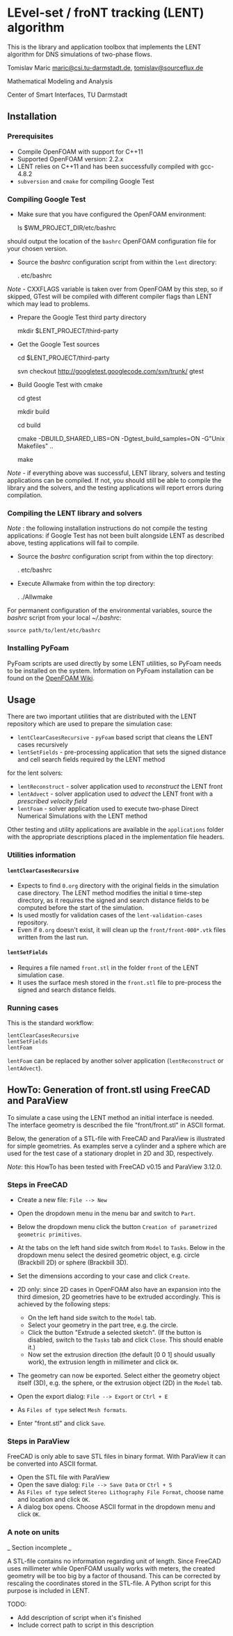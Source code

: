 # LEvel-set / froNT tracking (LENT) algorithm 

This is the library and application toolbox that implements the LENT algorithm for DNS simulations of two-phase flows. 

Tomislav Maric maric@csi.tu-darmstadt.de, tomislav@sourceflux.de

Mathematical Modeling and Analysis

Center of Smart Interfaces, TU Darmstadt

## Installation 

### Prerequisites

* Compile OpenFOAM with support for C++11
* Supported OpenFOAM version: 2.2.x  
* LENT relies on C++11 and has been successfully compiled with gcc-4.8.2
* `subversion` and `cmake` for compiling Google Test 

### Compiling Google Test

* Make sure that you have configured the OpenFOAM environment:

    ls $WM_PROJECT_DIR/etc/bashrc

should output the location of the `bashrc` OpenFOAM configuration file for your chosen version.  

* Source the *bashrc* configuration script from within the `lent` directory:

    . etc/bashrc

*Note* - CXXFLAGS variable is taken over from OpenFOAM by this step, so if skipped, GTest will be compiled with different compiler flags than LENT which may lead to problems.

* Prepare the Google Test third party directory 

    mkdir $LENT_PROJECT/third-party

* Get the Google Test sources 

    cd $LENT_PROJECT/third-party

    svn checkout http://googletest.googlecode.com/svn/trunk/ gtest

* Build Google Test with cmake 

    cd gtest

    mkdir build

    cd build 

    cmake -DBUILD_SHARED_LIBS=ON -Dgtest_build_samples=ON -G"Unix Makefiles" ..

    make


*Note* - if everything above was successful, LENT library, solvers and testing applications can be compiled. If not, you should still be able to compile the library and the solvers, and the testing applications will report errors during compilation.

### Compiling the LENT library and solvers 

*Note* : the following installation instructions do not compile the testing applications: if Google Test has not been built alongside LENT as described above, testing applications will fail to compile. 

* Source the *bashrc* configuration script from within the top directory:

    . etc/bashrc

* Execute Allwmake from within the top directory:

    . ./Allwmake

For permanent configuration of the environmental variables, source the *bashrc* script from your local *~/.bashrc*: 

    source path/to/lent/etc/bashrc

### Installing PyFoam 

PyFoam scripts are used directly by some LENT utilities, so PyFoam needs to be installed on the system. Information on PyFoam installation can be found on the [OpenFOAM Wiki](http://openfoamwiki.net/index.php/Contrib/PyFoam). 

## Usage

There are two important utilities that are distributed with the LENT repository which are used to prepare the simulation case:  

* `lentClearCasesRecursive` - `pyFoam` based script that cleans the LENT cases recursively
* `lentSetFields` - pre-processing application that sets the signed distance and cell search fields required by the LENT method

for the lent solvers:

* `lentReconstruct` - solver application used to *reconstruct* the LENT front 
* `lentAdvect` - solver application used to *advect* the LENT front with a *prescribed velocity field*
* `lentFoam` - solver application used to execute two-phase Direct Numerical Simulations with the LENT method

Other testing and utility applications are available in the `applications` folder with the appropriate descriptions placed in the implementation file headers. 

### Utilities information 

#### `lentClearCasesRecursive` 

* Expects to find `0.org` directory with the original fields in the simulation case directory. The LENT method modifies the initial `0` time-step directory, as it requires the signed and search distance fields to be computed before the start of the simulation. 
* Is used mostly for validation cases of the `lent-validation-cases` repository. 
* Even if `0.org` doesn't exist, it will clean up the `front/front-000*.vtk` files written from the last run. 

#### `lentSetFields` 

* Requires a file named `front.stl` in the folder `front` of the LENT simulation case. 
* It uses the surface mesh stored in the `front.stl` file to pre-process the signed and search distance fields. 


### Running cases

This is the standard workflow: 

    lentClearCasesRecursive
    lentSetFields
    lentFoam 

`lentFoam` can be replaced by another solver application (`lentReconstruct` or `lentAdvect`).

## HowTo: Generation of front.stl using FreeCAD and ParaView

To simulate a case using the LENT method an initial interface is
needed. The interface geometry is described the file "front/front.stl"
in ASCII format.

Below, the generation of a STL-file with FreeCAD and ParaView
is illustrated for simple geometries. As examples serve a cylinder and a sphere
which are used for the test case of a stationary droplet in 2D and 3D,
respectively.

_Note_: this HowTo has been tested with FreeCAD v0.15 and ParaView 3.12.0.

### Steps in FreeCAD

* Create a new file: `File --> New`
* Open the dropdown menu in the menu bar and switch to `Part`.
* Below the dropdown menu click the button `Creation of parametrized
  geometric primitives`.
* At the tabs on the left hand side switch from `Model` to `Tasks`. Below in
  the dropdown menu select the desired geometric object, e.g. circle
  (Brackbill 2D) or sphere (Brackbill 3D).
* Set the dimensions according to your case and click `Create`.
* 2D only: since 2D cases in OpenFOAM also have an expansion into the
  third dimesion, 2D geometries have to be extruded accordingly. This is
  achieved by the following steps:

    * On the left hand side switch to the `Model` tab.
    * Select your geometry in the part tree, e.g. the circle.
    * Click the button "Extrude a selected sketch". (If the button is
      disabled, switch to the `Tasks` tab and click `Close`. This should
      enable it.)
    * Now set the extrusion direction (the default [0 0 1] should
      usually work), the extrusion length in millimeter and click `OK`.
* The geometry can now be exported. Select either the geometry object
  itself (3D), e.g. the sphere, or the extrusion object (2D) in the
  `Model` tab.
* Open the export dialog: `File --> Export` or `Ctrl + E`

* As `Files of type` select `Mesh formats`.
* Enter "front.stl" and click `Save`.

### Steps in ParaView

FreeCAD is only able to save STL files in binary format. With ParaView
it can be converted into ASCII format.

* Open the STL file with ParaView
* Open the save dialog: `File --> Save Data` or `Ctrl + S`
* As `Files of type` select `Stereo Lithography File Format`, choose name
  and location and click `OK`.
* A dialog box opens. Choose ASCII format in the dropdown menu and click
  `OK`.

### A note on units

_ Section incomplete _

A STL-file contains no information regarding unit of length. Since FreeCAD
uses millimeter while OpenFOAM usually works with meters, the created
geometry will be too big by a factor of thousand. This can be corrected
by rescaling the coordinates stored in the STL-file. A Python script for
this purpose is included in LENT.

TODO:

* Add description of script when it's finished
* Include correct path to script in this description
